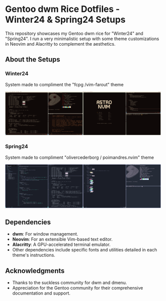 # Gentoo dwm Rice Dotfiles - Winter24 & Spring24 Setups

This repository showcases my Gentoo dwm rice for "Winter24" and "Spring24". I run a very minimalistic setup with some theme customizations in Neovim and Alacritty to complement the aesthetics.

## About the Setups

### Winter24
System made to compliment the  "fcpg /vim-farout" theme

![Winter24 Screenshot](winter24/2024-01-09_19-22.png)

### Spring24
System made to compliment "olivercederborg / poimandres.nvim" theme

![Spring24 Screenshot](spring24/2024-04-11_12-10.png)

## Dependencies

- **dwm**: For window management.
- **Neovim**: For an extensible Vim-based text editor.
- **Alacritty**: A GPU-accelerated terminal emulator.
- Other dependencies include specific fonts and utilities detailed in each theme's instructions.


## Acknowledgments

- Thanks to the suckless community for dwm and dmenu.
- Appreciation for the Gentoo community for their comprehensive documentation and support.
